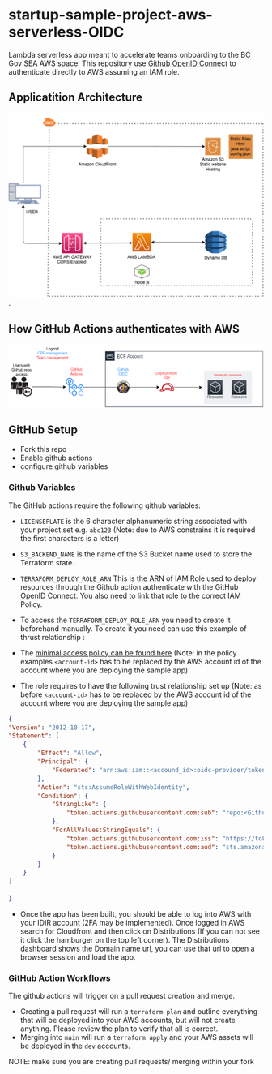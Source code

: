 # startup-sample-project-aws-serverless-OIDC

Lambda serverless app meant to accelerate teams onboarding to the BC Gov SEA AWS space.
This repository use [Github OpenID Connect](https://docs.github.com/en/actions/deployment/security-hardening-your-deployments/configuring-openid-connect-in-amazon-web-services) to authenticate directly to AWS assuming an IAM role.

## Applicatition Architecture

![Serverless Architecture](./resources/serverless-architecture.png).

## How GitHub Actions authenticates with AWS

![GitHub OIDC Architecture Diagram](resources/GitHub-OIDC_arch.png "GitHub OIDC Architecture Diagram")

## GitHub Setup

- Fork this repo
- Enable github actions
- configure github variables

### Github Variables

The GitHub actions require the following github variables:

- `LICENSEPLATE` is the 6 character alphanumeric string  associated with your project set e.g. `abc123` (Note: due to AWS constrains it is required the first characters is a letter)
- `S3_BACKEND_NAME` is the name of the S3 Bucket name used to store the Terraform state.
- `TERRAFORM_DEPLOY_ROLE_ARN` This is the ARN of IAM Role used to deploy resources through the Github action authenticate with the GitHub OpenID Connect. You also need to link that role to the correct IAM Policy.

- To access the `TERRAFORM_DEPLOY_ROLE_ARN` you need to create it beforehand manually. To create it you need can use this example of thrust relationship :
- The [minimal access policy can be found here](resources/deployement-policy.json) (Note: in the policy examples `<account-id>` has to be replaced by the AWS account id of the account where you are deploying the sample app)
- The role requires to have the following trust relationship set up  (Note: as before `<account-id>` has to be replaced by the AWS account id of the account where you are deploying the sample app)

```json
{
"Version": "2012-10-17",
"Statement": [
    {
        "Effect": "Allow",
        "Principal": {
            "Federated": "arn:aws:iam::<accound_id>:oidc-provider/token.actions.githubusercontent.com"
        },
        "Action": "sts:AssumeRoleWithWebIdentity",
        "Condition": {
            "StringLike": {
                "token.actions.githubusercontent.com:sub": "repo:<Github_organization>/<repo_name>:ref:refs/heads/<Your_branch>"
            },
            "ForAllValues:StringEquals": {
                "token.actions.githubusercontent.com:iss": "https://token.actions.githubusercontent.com",
                "token.actions.githubusercontent.com:aud": "sts.amazonaws.com"
            }
        }
    }
]

}

  ```

- Once the app has been built, you should be able to log into AWS with your IDIR account (2FA may be implemented). Once logged in AWS search for Cloudfront and then click on Distributions (If you can not see it click the hamburger on the top left corner). The Distributions dashboard shows the Domain name url, you can use that url to open a browser session and load the app.

### GitHub Action Workflows

The github actions will trigger on a pull request creation and merge.

- Creating a pull request will run a `terraform plan` and outline everything that will be deployed into your AWS accounts, but will not create anything. Please review the plan to verify that all is correct.
- Merging into `main` will run a `terraform apply` and your AWS assets will be deployed in the `dev` accounts.

NOTE: make sure you are creating pull requests/ merging within your fork
